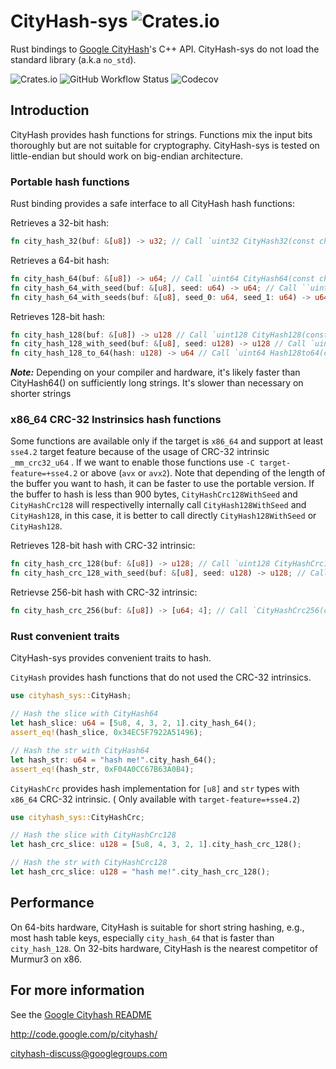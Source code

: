 
# CityHash-sys ![Crates.io](https://img.shields.io/crates/v/cityhash-sys?style=plastic)

Rust bindings to [Google CityHash](https://github.com/google/cityhash)'s C++ API.
CityHash-sys do not load the standard library (a.k.a `no_std`).

![Crates.io](https://img.shields.io/crates/l/cityhash-sys?style=plastic) ![GitHub Workflow Status](https://img.shields.io/github/workflow/status/HUD-Software/cityhash-sys/Build?style=plastic) ![Codecov](https://img.shields.io/codecov/c/github/HUD-Software/cityhash-sys?style=plastic)

## Introduction

CityHash provides hash functions for strings. Functions mix the input bits thoroughly but are not suitable for cryptography.
CityHash-sys is tested on little-endian but should work on big-endian architecture.

### Portable hash functions

Rust binding provides a safe interface to all CityHash hash functions:

Retrieves a 32-bit hash:

```rust
fn city_hash_32(buf: &[u8]) -> u32; // Call `uint32 CityHash32(const char *, size_t);`
```

Retrieves a 64-bit hash:

```rust
fn city_hash_64(buf: &[u8]) -> u64; // Call `uint64 CityHash64(const char *, size_t);`
fn city_hash_64_with_seed(buf: &[u8], seed: u64) -> u64; // Call ``uint64 CityHash64WithSeed(const char *, size_t, uint64);`
fn city_hash_64_with_seeds(buf: &[u8], seed_0: u64, seed_1: u64) -> u64; // Call `uint64 CityHash64WithSeeds(const char *, size_t, uint64, uint64);`
```

Retrieves 128-bit hash:

```rust
fn city_hash_128(buf: &[u8]) -> u128 // Call `uint128 CityHash128(const char *, size_t);`
fn city_hash_128_with_seed(buf: &[u8], seed: u128) -> u128 // Call `uint128 CityHash128WithSeed(const char *, size_t, uint128);`
fn city_hash_128_to_64(hash: u128) -> u64 // Call `uint64 Hash128to64(const uint128&);`
```

**_Note:_** Depending on your compiler and hardware, it's likely faster than CityHash64() on sufficiently long strings.  It's slower than necessary on shorter strings

### x86_64 CRC-32 Instrinsics hash functions

Some functions are available only if the target is `x86_64` and support at least `sse4.2` target feature because of the usage of CRC-32 intrinsic `_mm_crc32_u64` . If we want to enable those functions use `-C target-feature=+sse4.2` or above (`avx` or `avx2`).
Note that depending of the length of the buffer you want to hash, it can be faster to use the portable version.
If the buffer to hash is less than 900 bytes, `CityHashCrc128WithSeed` and `CityHashCrc128` will respectivelly internally call `CityHash128WithSeed` and `CityHash128`, in this case, it is better to call directly `CityHash128WithSeed` or `CityHash128`.

Retrieves 128-bit hash with CRC-32 intrinsic:

```rust
fn city_hash_crc_128(buf: &[u8]) -> u128; // Call `uint128 CityHashCrc128(const char *, size_t);`
fn city_hash_crc_128_with_seed(buf: &[u8], seed: u128) -> u128; // Call `uint128 CityHashCrc128WithSeed(const char *, size_t, uint128);`
```

Retrievse 256-bit hash with CRC-32 intrinsic:

```rust
fn city_hash_crc_256(buf: &[u8]) -> [u64; 4]; // Call `CityHashCrc256(const char *, size_t, uint64 *);`
```

### Rust convenient traits

CityHash-sys provides convenient traits to hash.

`CityHash` provides hash functions that do not used the CRC-32 intrinsics.

```rust
use cityhash_sys::CityHash;

// Hash the slice with CityHash64
let hash_slice: u64 = [5u8, 4, 3, 2, 1].city_hash_64();
assert_eq!(hash_slice, 0x34EC5F7922A51496);

// Hash the str with CityHash64
let hash_str: u64 = "hash me!".city_hash_64();
assert_eq!(hash_str, 0xF04A0CC67B63A0B4);
```

`CityHashCrc` provides hash implementation for `[u8]` and `str` types with `x86_64` CRC-32 intrinsic. ( Only available with `target-feature=+sse4.2`)

```rust
use cityhash_sys::CityHashCrc;

// Hash the slice with CityHashCrc128
let hash_crc_slice: u128 = [5u8, 4, 3, 2, 1].city_hash_crc_128();

// Hash the str with CityHashCrc128
let hash_crc_slice: u128 = "hash me!".city_hash_crc_128();

```

## Performance

On 64-bits hardware, CityHash is suitable for short string hashing, e.g., most hash table keys, especially `city_hash_64` that is faster than `city_hash_128`.
On 32-bits hardware, CityHash is the nearest competitor of Murmur3 on x86.

## For more information

See the [Google Cityhash README](./src/google/README/)

<http://code.google.com/p/cityhash/>

cityhash-discuss@googlegroups.com
